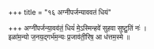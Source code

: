+++
title = "१६ अग्नीपर्जन्याववतं धियं"

+++
अग्नी॑पर्जन्या॒वव॑तं॒ धियं॑ मे॒ऽस्मिन्हवे॑ सुहवा सुष्टु॒तिं नः॑ ।  
इळा॑म॒न्यो ज॒नय॒द्गर्भ॑म॒न्यः प्र॒जाव॑ती॒रिष॒ आ ध॑त्तम॒स्मे ॥
